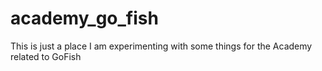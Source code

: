 academy_go_fish
===============

This is just a place I am experimenting with some things for the Academy related to GoFish
